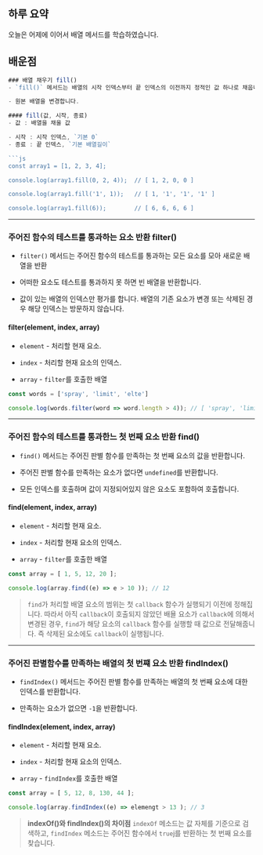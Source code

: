## 하루 요약
오늘은 어제에 이어서 배열 메서드를 학습하였습니다.

## 배운점
```js
### 배열 채우기 fill()
- `fill()` 메서드는 배열의 시작 인덱스부터 끝 인덱스의 이전까지 정적인 값 하나로 채웁니다.

- 원본 배열을 변경합니다.

#### fill(값, 시작, 종료)
- 값 : 배열을 채울 값

- 시작 : 시작 인덱스, `기본 0`
- 종료 : 끝 인덱스, `기본 배열길이`

```js
const array1 = [1, 2, 3, 4];

console.log(array1.fill(0, 2, 4));  // [ 1, 2, 0, 0 ]

console.log(array1.fill('1', 1));   // [ 1, '1', '1', '1' ]

console.log(array1.fill(6));        // [ 6, 6, 6, 6 ]
```
---
### 주어진 함수의 테스트를 통과하는 요소 반환 filter()
- `filter()` 메서드는 주어진 함수의 테스트를 통과하는 모든 요소를 모아 새로운 배열을 반환

- 어떠한 요소도 테스트를 통과하지 못 하면 빈 배열을 반환합니다.
- 값이 있는 배열의 인덱스만 평가를 합니다. 
배열의 기존 요소가 변경 또는 삭제된 경우 해당 인덱스는 방문하지 않습니다.
#### filter(element, index, array)

- `element` - 처리할 현재 요소.

- `index` - 처리할 현재 요소의 인덱스.
- `array` - `filter`를 호출한 배열

```js
const words = ['spray', 'limit', 'elte']

console.log(words.filter(word => word.length > 4)); // [ 'spray', 'limit' ]
```
--- 
### 주어진 함수의 테스트를 통과한느 첫 번째 요소 반환 find()
- `find()` 메서드는 주어진 판별 함수를 만족하는 첫 번째 요소의 값을 반환합니다.

- 주어진 판별 함수를 만족하는 요소가 없다면 `undefined`를 반환합니다.
- 모든 인덱스를 호출하며 값이 지정되어있지 않은 요소도 포함하여 호출합니다.

#### find(element, index, array)

- `element` - 처리할 현재 요소.

- `index` - 처리할 현재 요소의 인덱스.
- `array` - `filter`를 호출한 배열

```js
const array = [ 1, 5, 12, 20 ];

console.log(array.find((e) => e > 10 )); // 12
```

> `find`가 처리할 배열 요소의 범위는 첫 `callback` 함수가 실행되기 이전에 정해집니다. 따라서 아직 `callback`이 호출되지 않았던 배욜 요소가 `callback`에 의해서 변경된 경우, `find`가 해당 요소의 `callback` 함수를 실행할 때 값으로 전달해줍니다. 즉 삭제된 요소에도 `callback`이 실행됩니다.

---
### 주어진 판별함수를 만족하는 배열의 첫 번쨰 요소 반환 findIndex()
- `findIndex()` 메서드는 주어진 판별 함수를 만족하는 
배열의 첫 번째 요소에 대한 인덱스를 반환합니다.

- 만족하는 요소가 없으면 `-1`을 반환합니다.
#### findIndex(element, index, array)
- `element` - 처리할 현재 요소.

- `index` - 처리할 현재 요소의 인덱스.
- `array` - `findIndex`를 호출한 배열

```js
const array = [ 5, 12, 8, 130, 44 ];

console.log(array.findIndex((e) => elemengt > 13 ); // 3
```
> **indexOf()와 findIndex()의 차이점**
 `indexOf` 메소드는 값 자체를 기준으로 검색하고, `findIndex` 메소드는 주어진 함수에서 `true`j를 반환하는 첫 번째 요소를 찾습니다.
```